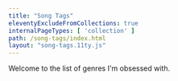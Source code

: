 ```yaml
---
title: "Song Tags"
eleventyExcludeFromCollections: true
internalPageTypes: [ 'collection' ]
path: /song-tags/index.html
layout: "song-tags.11ty.js"
---
```


Welcome to the list of genres I'm obsessed with.

